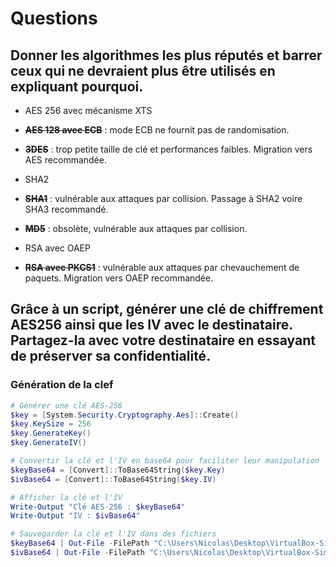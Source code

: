 # Questions

## Donner les algorithmes les plus réputés et barrer ceux qui ne devraient plus être utilisés en expliquant pourquoi.

- AES 256 avec mécanisme XTS
  
- **~~AES 128 avec ECB~~** : mode ECB ne fournit pas de randomisation.
  
- **~~3DES~~** : trop petite taille de clé et performances faibles. Migration vers AES recommandée.
  
- SHA2
  
- **~~SHA1~~** : vulnérable aux attaques par collision. Passage à SHA2 voire SHA3 recommandé. 
  
- **~~MD5~~** : obsolète, vulnérable aux attaques par collision. 
  
- RSA avec OAEP
  
- **~~RSA avec PKCS1~~** : vulnérable aux attaques par chevauchement de paquets. Migration vers OAEP recommandée. 

## Grâce à un script, générer une clé de chiffrement AES256 ainsi que les IV avec le destinataire. Partagez-la avec votre destinataire en essayant de préserver sa confidentialité.

### Génération de la clef

```powershell
# Générer une clé AES-256
$key = [System.Security.Cryptography.Aes]::Create()
$key.KeySize = 256
$key.GenerateKey()
$key.GenerateIV()

# Convertir la clé et l'IV en base64 pour faciliter leur manipulation
$keyBase64 = [Convert]::ToBase64String($key.Key)
$ivBase64 = [Convert]::ToBase64String($key.IV)

# Afficher la clé et l'IV
Write-Output "Clé AES-256 : $keyBase64"
Write-Output "IV : $ivBase64"

# Sauvegarder la clé et l'IV dans des fichiers
$keyBase64 | Out-File -FilePath "C:\Users\Nicolas\Desktop\VirtualBox-Simplon\Bazar\aes_key.txt"
$ivBase64 | Out-File -FilePath "C:\Users\Nicolas\Desktop\VirtualBox-Simplon\Bazar\aes_iv.txt"
```

